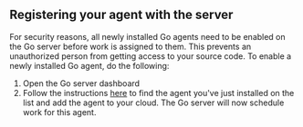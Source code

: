 ## Registering your agent with the server

For security reasons, all newly installed Go agents need to be enabled on the Go server before work is assigned to them. This prevents an unauthorized person from getting access to your source code. To enable a newly installed Go agent, do the following:

1.  Open the Go server dashboard
2.  Follow the instructions [here](../../../configuration/managing_a_build_cloud.md) to find the agent you've just installed on the list and add the agent to your cloud. The Go server will now schedule work for this agent.
